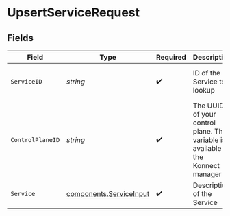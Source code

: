 # UpsertServiceRequest


## Fields

| Field                                                                             | Type                                                                              | Required                                                                          | Description                                                                       | Example                                                                           |
| --------------------------------------------------------------------------------- | --------------------------------------------------------------------------------- | --------------------------------------------------------------------------------- | --------------------------------------------------------------------------------- | --------------------------------------------------------------------------------- |
| `ServiceID`                                                                       | *string*                                                                          | :heavy_check_mark:                                                                | ID of the Service to lookup                                                       | 7fca84d6-7d37-4a74-a7b0-93e576089a41                                              |
| `ControlPlaneID`                                                                  | *string*                                                                          | :heavy_check_mark:                                                                | The UUID of your control plane. This variable is available in the Konnect manager | 9524ec7d-36d9-465d-a8c5-83a3c9390458                                              |
| `Service`                                                                         | [components.ServiceInput](../../models/components/serviceinput.md)                | :heavy_check_mark:                                                                | Description of the Service                                                        |                                                                                   |